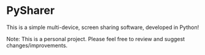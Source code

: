 # PySharer
This is a simple multi-device, screen sharing software, developed in Python!

Note: This is a personal project. Please feel free to review and suggest changes/improvements.
